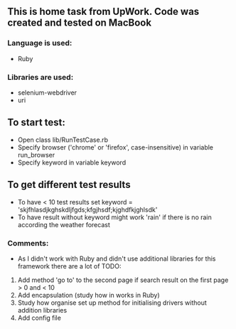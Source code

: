 ## This is home task from UpWork. Code was created and tested on MacBook
### Language is used:
* Ruby
### Libraries are used:
* selenium-webdriver
* uri

## To start test:
* Open class lib/RunTestCase.rb
* Specify browser ('chrome' or 'firefox', case-insensitive) in variable run_browser
* Specify keyword in variable keyword

## To get different test results
* To have < 10 test results set keyword = 'skjfhlasdjkghskdljfgds;kfgjhsdf;kjghdfkjghlsdk'
* To have result without keyword might work 'rain' if there is no rain according the weather forecast

### Comments:
* As I didn't work with Ruby and didn't use additional libraries for this framework there are a lot of TODO:
1. Add method 'go to' to the second page if search result on the first page > 0 and < 10
2. Add encapsulation (study how in works in Ruby)
3. Study how organise set up method for initialising drivers without addition libraries
4. Add config file